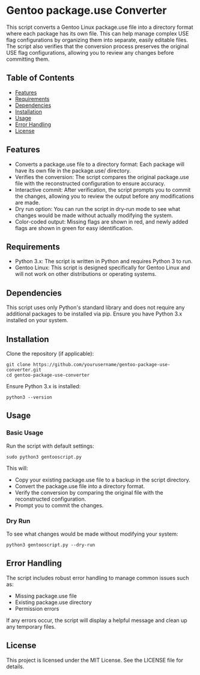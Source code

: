 # Gentoo package.use Converter

This script converts a Gentoo Linux package.use file into a directory format where each package has its own file.
This can help manage complex USE flag configurations by organizing them into separate, easily editable files.
The script also verifies that the conversion process preserves the original USE flag configurations, allowing you to review any changes before committing them.

## Table of Contents
- [Features](#features)
- [Requirements](#requirements)
- [Dependencies](#dependencies)
- [Installation](#installation)
- [Usage](#usage)
- [Error Handling](#error-handling)
- [License](#license)

## Features

- Converts a package.use file to a directory format: Each package will have its own file in the package.use/ directory.
- Verifies the conversion: The script compares the original package.use file with the reconstructed configuration to ensure accuracy.
- Interactive commit: After verification, the script prompts you to commit the changes, allowing you to review the output before any modifications are made.
- Dry run option: You can run the script in dry-run mode to see what changes would be made without actually modifying the system.
- Color-coded output: Missing flags are shown in red, and newly added flags are shown in green for easy identification.

## Requirements

- Python 3.x: The script is written in Python and requires Python 3 to run.
- Gentoo Linux: This script is designed specifically for Gentoo Linux and will not work on other distributions or operating systems.

## Dependencies

This script uses only Python's standard library and does not require any additional packages to be installed via pip. Ensure you have Python 3.x installed on your system.

## Installation

Clone the repository (if applicable):
```
git clone https://github.com/yourusername/gentoo-package-use-converter.git
cd gentoo-package-use-converter
```
Ensure Python 3.x is installed:
```
python3 --version
```

## Usage
### Basic Usage

Run the script with default settings:
```
sudo python3 gentooscript.py
```
This will:
- Copy your existing package.use file to a backup in the script directory.
- Convert the package.use file into a directory format.
- Verify the conversion by comparing the original file with the reconstructed configuration.
- Prompt you to commit the changes.

### Dry Run

To see what changes would be made without modifying your system:
```
python3 gentooscript.py --dry-run
```
## Error Handling

The script includes robust error handling to manage common issues such as:

- Missing package.use file
- Existing package.use directory
- Permission errors

If any errors occur, the script will display a helpful message and clean up any temporary files.

## License
This project is licensed under the MIT License. See the LICENSE file for details.
